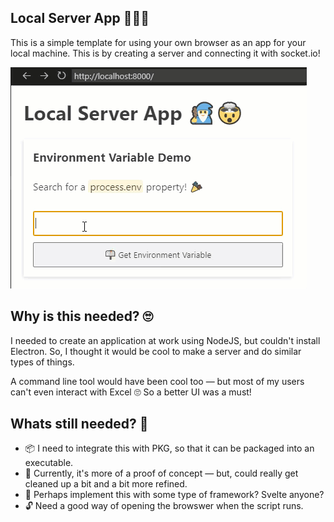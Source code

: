 ## Local Server App 🧙‍♂️🤯

This is a simple template for using your own browser as an app for your local machine. This is by creating a server and connecting it with socket.io!

![Demo Screenshot](./demo.gif)

## Why is this needed? 🙄

I needed to create an application at work using NodeJS, but couldn't install Electron. So, I thought it would be cool to make a server and do similar types of things.

A command line tool would have been cool too — but most of my users can't even interact with Excel 🙄 So a better UI was a must!

## Whats still needed? 🤔

- 📦 I need to integrate this with PKG, so that it can be packaged into an executable.
- 🦺 Currently, it's more of a proof of concept — but, could really get cleaned up a bit and a bit more refined.
- 👏 Perhaps implement this with some type of framework? Svelte anyone?
- 🔓 Need a good way of opening the browswer when the script runs.